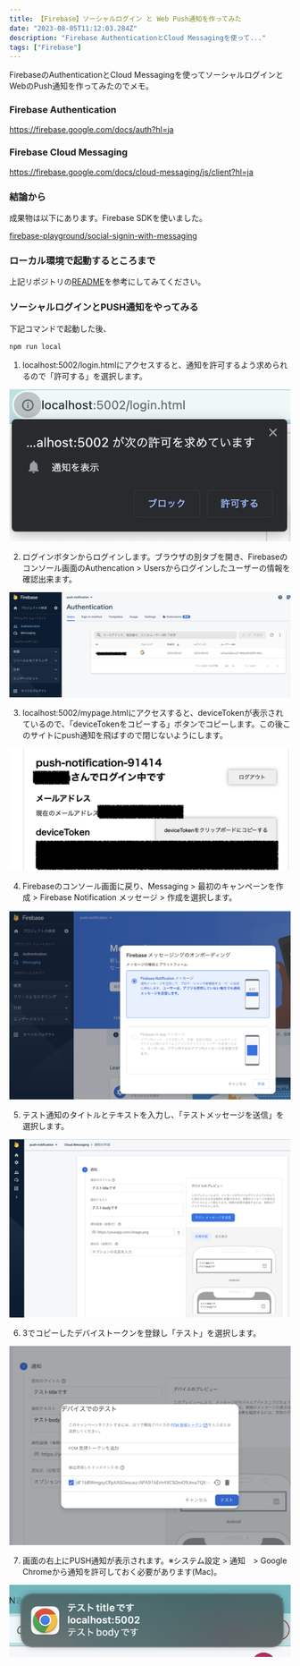 ```yaml
---
title: 【Firebase】ソーシャルログイン と Web Push通知を作ってみた
date: "2023-08-05T11:12:03.284Z"
description: "Firebase AuthenticationとCloud Messagingを使って..."
tags: ["Firebase"]
---
```


FirebaseのAuthenticationとCloud Messagingを使ってソーシャルログインとWebのPush通知を作ってみたのでメモ。

### Firebase  Authentication

<a href="https://firebase.google.com/docs/auth?hl=ja" target="_blank">
https://firebase.google.com/docs/auth?hl=ja
</a>

### Firebase Cloud Messaging

<a href="https://firebase.google.com/docs/cloud-messaging/js/client?hl=ja" target="_blank">
https://firebase.google.com/docs/cloud-messaging/js/client?hl=ja
</a>

### 結論から

成果物は以下にあります。Firebase SDKを使いました。

<a href="https://github.com/chanfuku/firebase-playground/tree/main/social-signin-with-messaging" target="_blank">
firebase-playground/social-signin-with-messaging
</a>

### ローカル環境で起動するところまで

上記リポジトリの<a href="https://github.com/chanfuku/firebase-playground/tree/main/social-signin-with-messaging#readme" target="_blank">README</a>を参考にしてみてください。

### ソーシャルログインとPUSH通知をやってみる

下記コマンドで起動した後、

```bash
npm run local
```

1. localhost:5002/login.htmlにアクセスすると、通知を許可するよう求められるので「許可する」を選択します。

![img1](./img1.png)

2. ログインボタンからログインします。ブラウザの別タブを開き、Firebaseのコンソール画面のAuthencation > Usersからログインしたユーザーの情報を確認出来ます。

![img2](./img2.png)

3. localhost:5002/mypage.htmlにアクセスすると、deviceTokenが表示されているので、「deviceTokenをコピーする」ボタンでコピーします。この後このサイトにpush通知を飛ばすので閉じないようにします。

![img3](./img3.png)

4. Firebaseのコンソール画面に戻り、Messaging > 最初のキャンペーンを作成 > Firebase Notification メッセージ > 作成を選択します。

![img4](./img4.png)

5. テスト通知のタイトルとテキストを入力し、「テストメッセージを送信」を選択します。

![img5](./img5.png)

6. 3でコピーしたデバイストークンを登録し「テスト」を選択します。

![img6](./img6.png)

7. 画面の右上にPUSH通知が表示されます。※システム設定 > 通知　> Google Chromeから通知を許可しておく必要があります(Mac)。

![img7](./img7.png)
